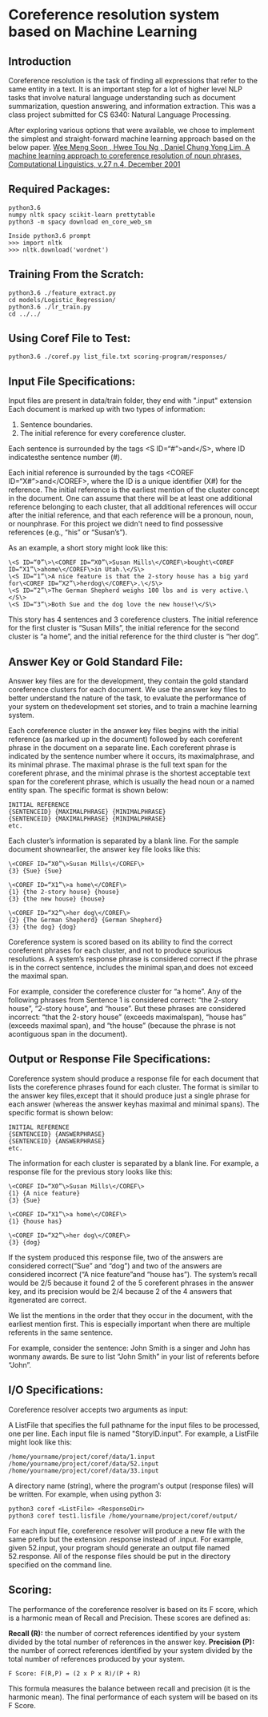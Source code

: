 # Coreference resolution system based on Machine Learning

## Introduction
Coreference resolution is the task of finding all expressions that refer to the same entity in a text. It is an important step for a lot of higher level NLP tasks that involve natural language understanding such as document summarization, question answering, and information extraction. This was a class project submitted for CS 6340: Natural Language Processing.

After exploring various options that were available, we chose to implement the simplest and straight-forward machine learning approach based on the below paper.
[Wee Meng Soon , Hwee Tou Ng , Daniel Chung Yong Lim, A machine learning approach to coreference resolution of noun phrases, Computational Linguistics, v.27 n.4, December 2001](https://dl.acm.org/citation.cfm?id=972602)

## Required Packages:
```
python3.6
numpy nltk spacy scikit-learn prettytable 
python3 -m spacy download en_core_web_sm

Inside python3.6 prompt
>>> import nltk
>>> nltk.download('wordnet')
```

## Training From the Scratch:
```
python3.6 ./feature_extract.py
cd models/Logistic_Regression/
python3.6 ./lr_train.py
cd ../../
```

## Using Coref File to Test:
```
python3.6 ./coref.py list_file.txt scoring-program/responses/
```

## Input File Specifications:
Input files are present in data/train folder, they end with ".input" extension
Each document is marked up with two types of information:
1. Sentence boundaries.
2. The initial reference for every coreference cluster.

Each sentence is surrounded by the tags \<S ID=“#”\>and\</S\>, where ID indicatesthe sentence number (#).

Each initial reference is surrounded by the tags \<COREF ID=“X#”\>and\</COREF\>, where the ID is a unique identifier (X#) for the reference. The initial reference is the earliest mention of the cluster concept in the document. One can assume that there will be at least one additional reference belonging to each cluster, that all additional references will occur after the initial reference, and that each reference will be a pronoun, noun, or nounphrase. For this project we didn't need to find possessive references (e.g., “his” or “Susan’s”).

As an example, a short story might look like this:

```
\<S ID=“0”\>\<COREF ID=“X0”\>Susan Mills\</COREF\>bought\<COREF ID=“X1”\>ahome\</COREF\>in Utah.\</S\>
\<S ID=“1”\>A nice feature is that the 2-story house has a big yard for\<COREF ID=“X2”\>herdog\</COREF\>.\</S\>
\<S ID=“2”\>The German Shepherd weighs 100 lbs and is very active.\</S\>
\<S ID=“3”\>Both Sue and the dog love the new house!\</S\>
```

This story has 4 sentences and 3 coreference clusters. The initial reference for the first cluster is “Susan Mills”, the initial reference for the second cluster is “a home”, and the initial reference for the third cluster is “her dog”.

## Answer Key or Gold Standard File:
Answer key files are for the development, they contain the gold standard coreference clusters for each document. We use the answer key files to better understand the nature of the task, to evaluate the performance of your system on thedevelopment set stories, and to train a machine learning system. 

Each coreference cluster in the answer key files begins with the initial reference (as marked up in the document) followed by each coreferent phrase in the document on a separate line. Each coreferent phrase is indicated by the sentence number where it occurs, its maximalphrase, and its minimal phrase. The maximal phrase is the full text span for the coreferent phrase, and the minimal phrase is the shortest acceptable text span for the coreferent phrase, which is usually the head noun or a named entity span. The specific format is shown below:

```
INITIAL REFERENCE
{SENTENCEID} {MAXIMALPHRASE} {MINIMALPHRASE}
{SENTENCEID} {MAXIMALPHRASE} {MINIMALPHRASE}
etc.
```

Each cluster’s information is separated by a blank line. For the sample document shownearlier, the answer key file looks like this:

```
\<COREF ID=“X0”\>Susan Mills\</COREF\>
{3} {Sue} {Sue}

\<COREF ID=“X1”\>a home\</COREF\>
{1} {the 2-story house} {house}
{3} {the new house} {house}

\<COREF ID=“X2”\>her dog\</COREF\>
{2} {The German Shepherd} {German Shepherd}
{3} {the dog} {dog}
```

Coreference system is scored based on its ability to find the correct coreferent phrases for each cluster, and not to produce spurious resolutions. A system’s response phrase is considered correct if the phrase is in the correct sentence, includes the minimal span,and does not exceed the maximal span.

For example, consider the coreference cluster for “a home”. Any of the following phrases from Sentence 1 is considered correct: “the 2-story house”, “2-story house”, and “house”. But these phrases are considered incorrect: “that the 2-story house” (exceeds maximalspan), “house has” (exceeds maximal span), and “the house” (because the phrase is not acontiguous span in the document).

## Output or Response File Specifications:
Coreference system should produce a response file for each document that lists the coreference phrases found for each cluster. The format is similar to the answer key files,except that it should produce just a single phrase for each answer (whereas the answer keyhas maximal and minimal spans). The specific format is shown below:

```
INITIAL REFERENCE
{SENTENCEID} {ANSWERPHRASE}
{SENTENCEID} {ANSWERPHRASE}
etc.
```

The information for each cluster is separated by a blank line. For example, a response file for the previous story looks like this:

```
\<COREF ID=“X0”\>Susan Mills\</COREF\>
{1} {A nice feature}
{3} {Sue}

\<COREF ID=“X1”\>a home\</COREF\>
{1} {house has}

\<COREF ID=“X2”\>her dog\</COREF\>
{3} {dog}
```

If the system produced this response file, two of the answers are considered correct(“Sue” and “dog”) and two of the answers are considered incorrect (“A nice feature”and “house has”). The system’s recall would be 2/5 because it found 2 of the 5 coreferent phrases in the answer key, and its precision would be 2/4 because 2 of the 4 answers that itgenerated are correct.

We list the mentions in the order that they occur in the document, with the earliest mention first. This is especially important when there are multiple referents in the same sentence.

For example, consider the sentence: John Smith is a singer and John has wonmany awards.
Be sure to list “John Smith” in your list of referents before “John”.

## I/O Specifications:
Coreference resolver accepts two arguments as input:

A ListFile that specifies the full pathname for the input files to be processed, one per line. Each input file is named "StoryID.input". For example, a ListFile might look like this:
```
/home/yourname/project/coref/data/1.input
/home/yourname/project/coref/data/52.input
/home/yourname/project/coref/data/33.input
```

A directory name (string), where the program's output (response files) will be written.
For example, when using python 3:
```
python3 coref <ListFile> <ResponseDir>
python3 coref test1.lisfile /home/yourname/project/coref/output/
```

For each input file, coreference resolver will produce a new file with the same prefix but the extension .response instead of .input.
For example, given 52.input, your program should generate an output file named 52.response. All of the response files should be put in the directory specified on the command line.

## Scoring:
The performance of the coreference resolver is based on its F score, which is a harmonic mean of Recall and Precision.
These scores are defined as:

**Recall (R):** the number of correct references identified by your system divided by the total number of references in the answer key.
**Precision (P):** the number of correct references identified by your system divided by the total number of references produced by your system.

```
F Score: F(R,P) = (2 x P x R)/(P + R)
```

This formula measures the balance between recall and precision (it is the harmonic mean).
The final performance of each system will be based on its F Score.


